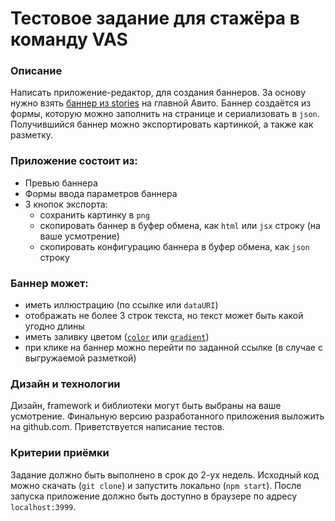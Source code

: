 # Тестовое задание для стажёра в команду VAS

### Описание
Написать приложение-редактор, для создания баннеров. За основу нужно взять [баннер из stories](https://i.imgur.com/K3ituxT.png) на главной Авито.
Баннер создаётся из формы, которую можно заполнить на странице и сериализовать в `json`. Получившийся баннер можно экспортировать картинкой, а также как разметку.

### Приложение состоит из:
* Превью баннера
* Формы ввода параметров баннера
* 3 кнопок экспорта:
    * сохранить картинку в `png`
    * скопировать баннер в буфер обмена, как `html` или `jsx` строку (на ваше усмотрение)
    * скопировать конфигурацию баннера в буфер обмена, как `json` строку

### Баннер может:
* иметь иллюстрацию (по ссылке или `dataURI`)
* отображать не более 3 строк текста, но текст может быть какой угодно длины
* иметь заливку цветом ([`color`](https://developer.mozilla.org/ru/docs/Web/CSS/color_value) или [`gradient`](https://developer.mozilla.org/ru/docs/Web/CSS/gradient))
* при клике на баннер можно перейти по заданной ссылке (в случае с выгружаемой разметкой)

### Дизайн и технологии
Дизайн, framework и библиотеки могут быть выбраны на ваше усмотрение. Финальную версию разработанного приложения выложить на github.com. Приветствуется написание тестов.

### Критерии приёмки
Задание должно быть выполнено в срок до 2-ух недель. Исходный код можно скачать (`git clone`) и запустить локально (`npm start`).
После запуска приложение должно быть доступно в браузере по адресу `localhost:3999`.
